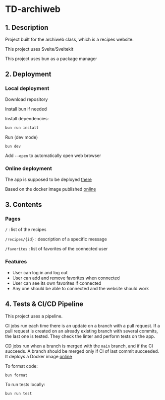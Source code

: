 # TD-archiweb

## 1. Description

Project built for the archiweb class, which is a recipes website.

This project uses Svelte/Sveltekit

This project uses bun as a package manager

## 2. Deployment

### Local deployment

Download repository

Install bun if needed

Install dependencies:

```bash
bun run install
```

Run (dev mode)

```bash
bun dev
```

Add `--open` to automatically open web browser

### Online deployment

The app is supposed to be deployed [there](https://chi.cours.quimerch.com/)

Based on the docker image published [online](https://hub.docker.com/repository/docker/magnoir/archiweb-td/general)

## 3. Contents

### Pages

`/` : list of the recipes

`/recipes/{id}` : description of a specific message

`/favorites` : list of favorites of the connected user

### Features

- User can log in and log out
- User can add and remove favorites when connected
- User can see its own favorites if connected
- Any one should be able to connected and the website should work

## 4. Tests & CI/CD Pipeline

This project uses a pipeline.

CI jobs run each time there is an update on a branch with a pull request. If a pull request is created on an already existing branch with several commits, the last one is tested. They check the linter and perform tests on the app.

CD jobs run when a branch is merged with the `main` branch, and if the CI succeeds. A branch should be merged only if CI of last commit succeeded.
It deploys a Docker image
[online](https://hub.docker.com/repository/docker/magnoir/archiweb-td/general)

To format code:

```bash
bun format
```

To run tests locally:

```bash
bun run test
```